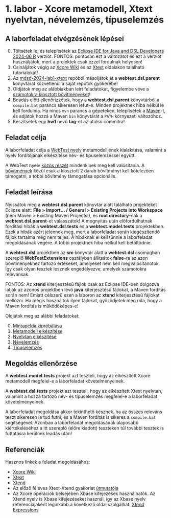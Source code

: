 # 1. labor - Xcore metamodell, Xtext nyelvtan, névelemzés, típuselemzés

## A laborfeladat elvégzésének lépései

0. Töltsétek le, és telepítsétek az [Eclipse IDE for Java and DSL Developers 2024-06 R](https://www.eclipse.org/downloads/packages/release/2024-06/r/eclipse-ide-java-and-dsl-developers) verziót. FONTOS: pontosan ezt a változatot és ezt a verziót használjátok, mert a projektek csak ezzel fordulnak helyesen!
1. Csináljátok végig az [Xcore Wiki](https://wiki.eclipse.org/Xcore) és az [Xtext](https://eclipse.dev/Xtext/documentation/102_domainmodelwalkthrough.html) oldalakon található tutorialokat!
2. Az [mdsd-2024-lab1-xtext](https://github.com/MDSDLab/mdsd-2024-lab1-xtext) repóból másoljátok át a **webtest.dsl.parent** könyvtárat közvetlenül a saját repótok gyökerébe!
3. Oldjátok meg az alábbiakban leírt feladatokat, figyelembe véve a [számotokra kiosztott bővítményeket](ExtrasTable2024.md)!
4. Beadás előtt ellenőrizzétek, hogy a **webtest.dsl.parent** könyvtárból a `compile.bat` parancs sikeresen lefut-e. Minden projektnek hiba nélkül le kell fordulnia. Ha nincs `mvn` parancs a gépeteken, telepítsétek a [Maven](https://maven.apache.org/download.cgi)-t, és adjátok hozzá a Maven `bin` könyvtárát a `PATH` környezeti változóhoz.
5. Készítsetek egy **hw1** nevű **tag**-et az utolsó commitra!

## Feladat célja

A laborfeladat célja a [WebTest nyelv](WebTestLanguageSpecification.md) metamodelljének kialakítása, valamint a nyelv fordítójának elkészítése név- és típuselemzéssel együtt.

A WebTest nyelv [közös részét](WebTestReference.md) mindenkinek meg kell valósítania. A [bővítmények](WebTestReferenceExtra.md) közül csak a kiosztott 2 darab bővítményt kell kötelezően támogatni, a többi bővítmény támogatása opcionális.

## Feladat leírása

Nyissátok meg a **webtest.dsl.parent** könyvtár alatt található projekteket Eclipse alatt: **File > Import... / General > Existing Projects into Workspace** (nem Maven > Existing Maven Projects!), és **root directory**-nak a **webtest.dsl.parent**-et válasszátok! A megnyitás után előfordulhatnak fordítási hibák a **webtest.dsl.tests** és a **webtest.model.tests** projektekben. Ezek a hibák azért jelennek meg, mert a laborfeladat során kiegészítendő fájlok tartalma még nem teljes. A hibáknak el kell tűnnie a laborfeladat megoldásának végére. A többi projektnek hiba nélkül kell betöltődnie.

A **webtest.dsl** projektben az **src** könyvtár alatt a **webtest.dsl** csomagban szereplő **WebTestExtensions** osztályban állítsátok **false**-ra az azon bővítményekhez tartozó értékeket, amelyeket nem kell megvalósítanotok. Így csak olyan tesztek lesznek engedélyezve, amelyek számotokra relevánsak.

FONTOS: Az **xtend** kiterjesztésű fájlok csak az Eclipse IDE-ben dolgozva látják az azonos projektben lévő **java** kiterjesztésű fájlokat, a Maven fordítás során nem! Emiatt célszerű ezen a laboron az **xtend** kiterjesztésű fájlokat mellőzni. Ha mégis használtok ilyen fájlokat, győződjetek meg róla, hogy a Maven fordítás is működőképes-e!

Oldjátok meg az alábbi feladatokat:

0. [Mintapélda kipróbálása](TaskExample.md)
1. [Metamodell elkészítése](TaskMetaModel.md)
2. [Nyelvtan elkészítése](TaskGrammar.md)
3. [Névelemzés](TaskNameAnalysis.md)
4. [Típuselemzés](TaskTypeAnalysis.md)

## Megoldás ellenőrzése

A **webtest.model.tests** projekt azt teszteli, hogy az elkészített Xcore metamodell megfelel-e a laborfeladat követelményeinek.

A **webtest.dsl.tests** projekt azt teszteli, hogy az elkészített Xtext nyelvtan, valamint a hozzá tartozó név- és típuselemzés megfelel-e a laborfeladat követelményeinek.

A laborfeladat megoldása akkor tekinthető késznek, ha az összes releváns teszt sikeresen le tud futni, és a Maven fordítás is sikeres a `compile.bat` segítségével. Azonban a laborfeladat megoldásának alaposabb kiértékeléséhez a itt szereplő (előre kiadott) teszteken túl további tesztek is futtatásra kerülnek leadás után!

## Referenciák

Hasznos linkek a feladat megoldásához:

* [Xcore Wiki](https://wiki.eclipse.org/Xcore)
* [Xtext](https://eclipse.dev/Xtext/documentation/index.html)
* [Xtend](https://eclipse.dev/Xtext/xtend/documentation/index.html)
* Az előző féléves Xtext-Xtend gyakorlat [útmutatója](images/GY3-Xtext-Utmutato.pdf)
* Az Xcore operációk belsejében Xbase kifejezések használhatók. Az Xtend nyelv is Xbase kifejezéseket használ, így az Xbase nyelv referenciájaként leginkább a következő oldal szolgálhat: [Xtend Expressions](https://eclipse.dev/Xtext/xtend/documentation/203_xtend_expressions.html)

